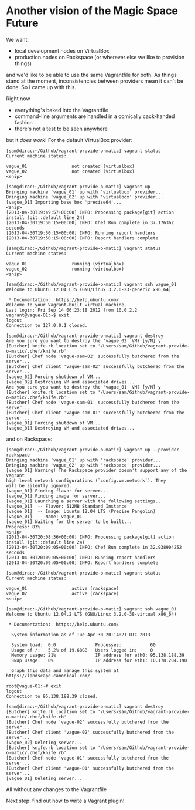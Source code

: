 # Another vision of the Magic Space Future
We want:

* local development nodes on VirtualBox
* production nodes on Rackspace (or wherever else we like to provision things)

and we'd like to be able to use the same Vagrantfile for both. As things stand at the moment, inconsistencies between providers mean it can't be done. So I came up with this.

Right now

* everything's baked into the Vagrantfile
* command-line arguments are handled in a comically cack-handed fashion
* there's not a test to be seen anywhere

but it _does work_! For the default VirtualBox provider:

    [sam@dirac:~/Github/vagrant-provide-o-matic] vagrant status
    Current machine states:

    vague_01                 not created (virtualbox)
    vague_02                 not created (virtualbox)
    <snip>
    
    [sam@dirac:~/Github/vagrant-provide-o-matic] vagrant up
    Bringing machine 'vague_01' up with 'virtualbox' provider...
    Bringing machine 'vague_02' up with 'virtualbox' provider...
    [vague_01] Importing base box 'precise64'...
    <snip>
    [2013-04-30T19:49:57+00:00] INFO: Processing package[git] action install (git::default line 24)
    [2013-04-30T19:50:15+00:00] INFO: Chef Run complete in 37.176362 seconds
    [2013-04-30T19:50:15+00:00] INFO: Running report handlers
    [2013-04-30T19:50:15+00:00] INFO: Report handlers complete
    
    [sam@dirac:~/Github/vagrant-provide-o-matic] vagrant status
    Current machine states:

    vague_01                 running (virtualbox)
    vague_02                 running (virtualbox)
    <snip>
    
    [sam@dirac:~/Github/vagrant-provide-o-matic] vagrant ssh vague_01
    Welcome to Ubuntu 12.04 LTS (GNU/Linux 3.2.0-23-generic x86_64)

     * Documentation:  https://help.ubuntu.com/
    Welcome to your Vagrant-built virtual machine.
    Last login: Fri Sep 14 06:23:18 2012 from 10.0.2.2
    vagrant@vague-01:~$ exit
    logout
    Connection to 127.0.0.1 closed.
    
    [sam@dirac:~/Github/vagrant-provide-o-matic] vagrant destroy
    Are you sure you want to destroy the 'vague_02' VM? [y/N] y
    [Butcher] knife.rb location set to '/Users/sam/Github/vagrant-provide-o-matic/.chef/knife.rb'
    [Butcher] Chef node 'vague-sam-02' successfully butchered from the server...
    [Butcher] Chef client 'vague-sam-02' successfully butchered from the server...
    [vague_02] Forcing shutdown of VM...
    [vague_02] Destroying VM and associated drives...
    Are you sure you want to destroy the 'vague_01' VM? [y/N] y
    [Butcher] knife.rb location set to '/Users/sam/Github/vagrant-provide-o-matic/.chef/knife.rb'
    [Butcher] Chef node 'vague-sam-01' successfully butchered from the server...
    [Butcher] Chef client 'vague-sam-01' successfully butchered from the server...
    [vague_01] Forcing shutdown of VM...
    [vague_01] Destroying VM and associated drives...

and on Rackspace:

    [sam@dirac:~/Github/vagrant-provide-o-matic] vagrant up --provider rackspace
    Bringing machine 'vague_01' up with 'rackspace' provider...
    Bringing machine 'vague_02' up with 'rackspace' provider...
    [vague_01] Warning! The Rackspace provider doesn't support any of the Vagrant
    high-level network configurations (`config.vm.network`). They
    will be silently ignored.
    [vague_01] Finding flavor for server...
    [vague_01] Finding image for server...
    [vague_01] Launching a server with the following settings...
    [vague_01]  -- Flavor: 512MB Standard Instance
    [vague_01]  -- Image: Ubuntu 12.04 LTS (Precise Pangolin)
    [vague_01]  -- Name: vague_01
    [vague_01] Waiting for the server to be built...
    Progress: 83%
    <snip>
    [2013-04-30T20:08:36+00:00] INFO: Processing package[git] action install (git::default line 24)
    [2013-04-30T20:09:05+00:00] INFO: Chef Run complete in 32.938904252 seconds
    [2013-04-30T20:09:05+00:00] INFO: Running report handlers
    [2013-04-30T20:09:05+00:00] INFO: Report handlers complete

    [sam@dirac:~/Github/vagrant-provide-o-matic] vagrant status
    Current machine states:

    vague_01                 active (rackspace)
    vague_02                 active (rackspace)
    <snip>

    [sam@dirac:~/Github/vagrant-provide-o-matic] vagrant ssh vague_01
    Welcome to Ubuntu 12.04.2 LTS (GNU/Linux 3.2.0-38-virtual x86_64)

     * Documentation:  https://help.ubuntu.com/

      System information as of Tue Apr 30 20:14:21 UTC 2013

      System load:  0.0               Processes:           60
      Usage of /:   5.2% of 19.68GB   Users logged in:     0
      Memory usage: 21%               IP address for eth0: 95.138.188.39
      Swap usage:   0%                IP address for eth1: 10.178.204.190

      Graph this data and manage this system at https://landscape.canonical.com/

    root@vague-01:~# exit
    logout
    Connection to 95.138.188.39 closed.
    
    [sam@dirac:~/Github/vagrant-provide-o-matic] vagrant destroy
    [Butcher] knife.rb location set to '/Users/sam/Github/vagrant-provide-o-matic/.chef/knife.rb'
    [Butcher] Chef node 'vague-02' successfully butchered from the server...
    [Butcher] Chef client 'vague-02' successfully butchered from the server...
    [vague_02] Deleting server...
    [Butcher] knife.rb location set to '/Users/sam/Github/vagrant-provide-o-matic/.chef/knife.rb'
    [Butcher] Chef node 'vague-01' successfully butchered from the server...
    [Butcher] Chef client 'vague-01' successfully butchered from the server...
    [vague_01] Deleting server...
    
All without any changes to the Vagrantfile
    
Next step: find out how to write a Vagrant plugin!